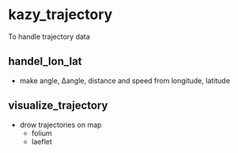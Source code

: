# kazy_trajectory
To handle trajectory data

## handel_lon_lat

- make angle, Δangle, distance and speed from longitude, latitude

## visualize_trajectory

- drow trajectories on map
    - folium
    - laeflet